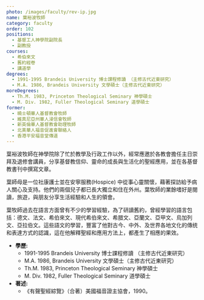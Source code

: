 ```yaml
---
photo: /images/faculty/rev-ip.jpg
name: 葉裕波牧師
category: faculty
order: 102
positions:
  - 基督工人神學院副院長
  - 副教授
courses:
  - 希伯來文
  - 舊約經卷
  - 講道學
degrees:
  - 1991-1995 Brandeis University 博士課程修讀 （主修古代近東研究）
  - M.A. 1986, Brandeis University 文學碩士（主修古代近東研究）
moreDegrees:
  - Th.M. 1983, Princeton Theological Seminary 神學碩士
  - M. Div. 1982, Fuller Theological Seminary 道學碩士
former:
  - 曉士頓華人基督教會牧師
  - 維真尼亞州華人浸信會牧師
  - 新英倫華人基督教會助理牧師
  - 北美華人福音促進會聯絡人
  - 香港平安福音堂傳道
---
```


葉裕波牧師在神學院除了忙於教學及行政工作以外，經常應邀於各教會擔任主日崇拜及退修會講員，分享基督教信仰、靈命的成長與生活化的聖經應用，並在各基督教書刊中撰寫文章。

葉師母是一位社康護士並在安寧服務(Hospice) 中從事心靈關懷，藉著探訪給予病人關心及支持。他們的兩個兒子都已長大獨立和住在外州。葉牧師的業餘嗜好是閱讀，旅遊，與朋友分享生活經驗和人生的領會。

葉牧師過去在語言方面曾有不少的學習經驗，為了研讀舊約，曾經學習的語言包括：德文、法文、希伯來文、現代希伯來文、希腊文、亞蘭文、亞甲文、烏加列文、亞拉伯文。這些語文的學習，豐富了他對古今、中外、及世界各地文化的傳统和表達方式的認識，這在他解釋聖經和應用方法上，都產生了相應的果效。

- **學歷:**
  - 1991-1995 Brandeis University 博士課程修讀 （主修古代近東研究）
  - M.A. 1986, Brandeis University 文學碩士（主修古代近東研究）
  - Th.M. 1983, Princeton Theological Seminary 神學碩士
  - M. Div. 1982, Fuller Theological Seminary 道學碩士
- **著述:**
  - 《有聲聖經綜覽》（合著）美國福音證主協會，1990。
